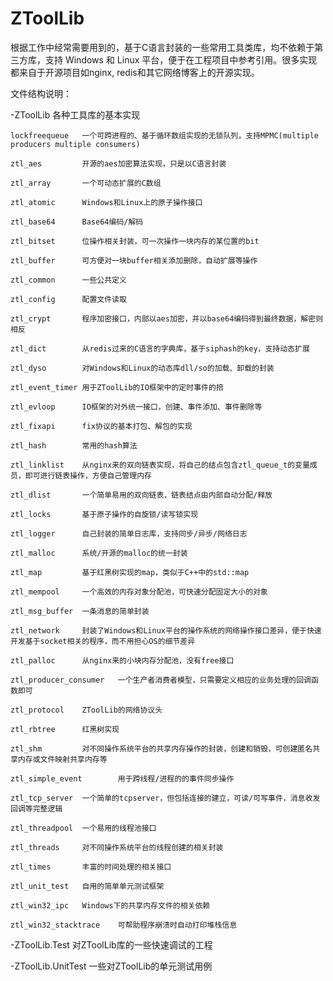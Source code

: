 # ZToolLib
根据工作中经常需要用到的，基于C语言封装的一些常用工具类库，均不依赖于第三方库，支持 Windows 和 Linux 平台，便于在工程项目中参考引用。很多实现都来自于开源项目如nginx, redis和其它网络博客上的开源实现。

文件结构说明：

-ZToolLib 各种工具库的基本实现

    lockfreequeue   一个可跨进程的、基于循环数组实现的无锁队列，支持MPMC(multiple producers multiple consumers)
    
    ztl_aes         开源的aes加密算法实现，只是以C语言封装
    
    ztl_array       一个可动态扩展的C数组
    
    ztl_atomic      Windows和Linux上的原子操作接口
    
    ztl_base64      Base64编码/解码
    
    ztl_bitset      位操作相关封装，可一次操作一块内存的某位置的bit
    
    ztl_buffer      可方便对一块buffer相关添加删除，自动扩展等操作
    
    ztl_common      一些公共定义
    
    ztl_config      配置文件读取
    
    ztl_crypt       程序加密接口，内部以aes加密，并以base64编码得到最终数据，解密则相反
    
    ztl_dict        从redis过来的C语言的字典库，基于siphash的key，支持动态扩展
    
    ztl_dyso        对Windows和Linux的动态库dll/so的加载、卸载的封装
    
    ztl_event_timer 用于ZToolLib的IO框架中的定时事件的掊
    
    ztl_evloop      IO框架的对外统一接口，创建、事件添加、事件删除等
    
    ztl_fixapi      fix协议的基本打包、解包的实现
    
    ztl_hash        常用的hash算法
    
    ztl_linklist    从nginx来的双向链表实现，将自己的结点包含ztl_queue_t的变量成员，即可进行链表操作，方便自己管理内存
    
    ztl_dlist       一个简单易用的双向链表，链表结点由内部自动分配/释放
    
    ztl_locks       基于原子操作的自旋锁/读写锁实现
    
    ztl_logger      自己封装的简单日志库，支持同步/异步/网络日志
    
    ztl_malloc      系统/开源的malloc的统一封装
    
    ztl_map         基于红黑树实现的map，类似于C++中的std::map
    
    ztl_mempool     一个高效的内存对象分配池，可快速分配固定大小的对象
    
    ztl_msg_buffer  一条消息的简单封装
    
    ztl_network     封装了Windows和Linux平台的操作系统的网络操作接口差异，便于快速开发基于socket相关的程序，而不用担心OS的细节差异
    
    ztl_palloc      从nginx来的小块内存分配池，没有free接口
    
    ztl_producer_consumer   一个生产者消费者模型，只需要定义相应的业务处理的回调函数即可 
    
    ztl_protocol    ZToolLib的网络协议头
    
    ztl_rbtree      红黑树实现
    
    ztl_shm         对不同操作系统平台的共享内存操作的封装，创建和销毁，可创建匿名共享内存或文件映射共享内存等
    
    ztl_simple_event        用于跨线程/进程的的事件同步操作
    
    ztl_tcp_server  一个简单的tcpserver，但包括连接的建立，可读/可写事件，消息收发回调等完整逻辑
    
    ztl_threadpool  一个易用的线程池接口
    
    ztl_threads     对不同操作系统平台的线程创建的相关封装
    
    ztl_times       丰富的时间处理的相关接口
    
    ztl_unit_test   自用的简单单元测试框架
    
    ztl_win32_ipc   Windows下的共享内存文件的相关依赖
    
    ztl_win32_stacktrace    可帮助程序崩溃时自动打印堆栈信息
    
-ZToolLib.Test 对ZToolLib库的一些快速调试的工程

-ZToolLib.UnitTest 一些对ZToolLib的单元测试用例


